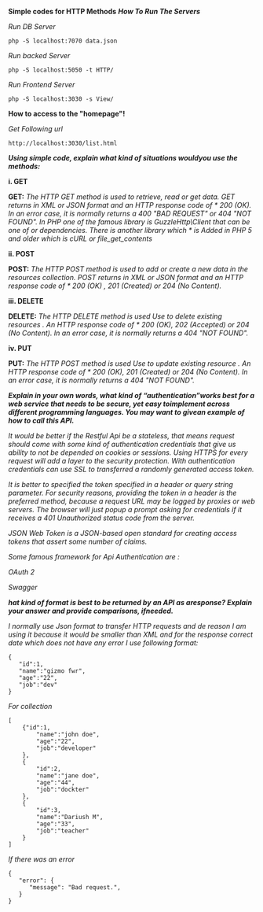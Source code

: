 ****​Simple​ ​codes for HTTP Methods****
***How To Run The Servers***

*Run DB Server*
```
php -S localhost:7070 data.json
```
*Run backed Server*
```
php -S localhost:5050 -t HTTP/
```

*Run Frontend Server*
```
php -S localhost:3030 -s View/
```
**How to access to the "homepage"!**

*Get Following url*
```
http://localhost:3030/list.html
```



***Using​ ​simple​ ​code,​ ​explain​ ​what​ ​kind​ ​of​ ​situations​ ​would​ ​you​ ​use​ ​the​ ​methods:***

**i. GET**

**GET:**
 *The HTTP GET method is used to retrieve, read or get data. GET returns in XML or JSON format and an HTTP response code of * 200 (OK). In an error case, it is normally returns a 400 "BAD REQUEST" or 404 "NOT FOUND".
In PHP one of the famous library is GuzzleHttp\Client that can be one of or dependencies. There is another library which * is Added in PHP 5 and older which is cURL or file_get_contents*

**ii. POST**

**POST:**
 *The HTTP POST method is used to add or create a new data in the resources collection. POST returns in XML or JSON format and an HTTP response code of * 200 (OK) , 201 (Created) or 204 (No Content).*

**iii. DELETE**

**DELETE:**
*The HTTP DELETE method is used Use to delete existing resources . An HTTP response code of * 200 (OK), 202 (Accepted) or 204 (No Content). In an error case, it is normally returns a 404 "NOT FOUND".*

**iv. PUT**

**PUT:**
 *The HTTP POST method is used Use to update existing resource . An HTTP response code of * 200 (OK), 201 (Created) or 204 (No Content). In an error case, it is normally returns a 404 "NOT FOUND".*



***Explain​ ​in​ ​your​ ​own​ ​words,​ ​what​ ​kind​ ​of​ ​“authentication”​ ​works​ ​best​ ​for​ ​a​ ​web​ ​service that​ ​needs​ ​to​ ​be​ ​secure,​ ​yet​ ​easy​ ​to​ ​implement​ ​across​ ​different​ ​programming​ ​languages. You​ ​may​ ​want​ ​to​ ​give​ ​an​ ​example​ ​of​ ​how​ ​to​ ​call​ ​this​ ​API.***



*It would be better if the Restful Api be a stateless, that means request should come with some kind of authentication credentials that give us ability to not be depended on cookies or sessions.
Using HTTPS for every request will add a layer to the security protection.*
*With authentication credentials can use SSL to transferred a randomly generated access token.*

*It is better to specified the token specified in a header or query string parameter. For security reasons, providing the token in a header is the preferred method, because a request URL may be logged by proxies or web servers. The browser will just popup a prompt asking for credentials if it receives a 401 Unauthorized status code from the server.*

*JSON Web Token is a JSON-based open standard for creating access tokens that assert some number of claims.*

*Some famous framework for Api Authentication are :*

*OAuth 2*

*Swagger*

 ***hat​ ​kind​ ​of​ ​format​ ​is​ ​best​ ​to​ ​be​ ​returned​ ​by​ ​an​ ​API​ ​as​ ​a​ ​response?​ ​Explain​ ​your answer​ ​and​ ​provide​ ​comparisons,​ ​if​ ​needed.***
 
 *I normally use Json format to transfer HTTP requests and de reason I am using it because it would be smaller than XML and for the response correct date which does not have any error I use following format:*
 
 ```
{ 
    "id":1,
    "name":"gizmo fwr",
    "age":"22",
    "job":"dev"
}
```
*For collection*

```
[
    {"id":1,
        "name":"john doe",
        "age":"22",
        "job":"developer"
    },
    {
        "id":2,
        "name":"jane doe",
        "age":"44",
        "job":"dockter"
    },
    {
        "id":3,
        "name":"Dariush M",
        "age":"33",
        "job":"teacher"
    }
]
```
*If there was an error*

```
{
   "error": {
      "message": "Bad request.",
   }
}
```
